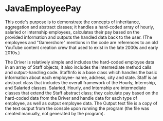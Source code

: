 # JavaEmployeePay
This code's purpose is to demonstrate the concepts of inheritance, aggregation and abstract classes; it handles a hard-coded array of hourly, salaried or internship employees, calculates their pay based on the provided information and outputs the handled data back to the user. (The employees and "Gamershore" mentions in the code are references to an old YouTube content creation crew that used to exist in the late 2000s and early 2010s.)

The Driver is relatively simple and includes the hard-coded employee data in an array of Staff objects; it also includes the intermediate method calls and output-handling code.
StaffInfo is a base class which handles the basic information about each employee- name, address, city and state.
Staff is an abstract class that includes the overall framework of the Hourly, Internship, and Salaried classes.
Salaried, Hourly, and Internship are intermediate classes that extend the Staff abstract class; they calculate pay based on the hard-coded data from the Driver and handle data for each type of employee, as well as output employee data.
The Output text file is a copy of the text output from the console upon running the program (the file was created manually, not generated by the program).
